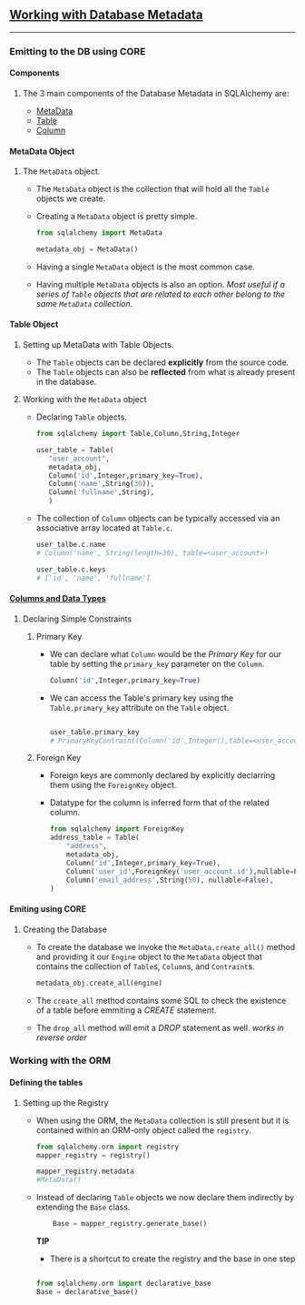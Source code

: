 ## [Working with Database Metadata](https://docs.sqlalchemy.org/en/14/core/metadata.html)

---

### Emitting to the DB using CORE

#### Components

1. The 3 main components of the Database Metadata in SQLAlchemy are:

   - [MetaData](https://docs.sqlalchemy.org/en/14/core/metadata.html#sqlalchemy.schema.MetaData)
   - [Table](https://docs.sqlalchemy.org/en/14/core/metadata.html#sqlalchemy.schema.Table)
   - [Column](https://docs.sqlalchemy.org/en/14/core/metadata.html#sqlalchemy.schema.Column)

#### MetaData Object

1. The `MetaData` object.

   - The `MetaData` object is the collection that will hold all the `Table` objects we create.
   - Creating a `MetaData` object is pretty simple.

     ```python
     from sqlalchemy import MetaData

     metadata_obj = MetaData()

     ```

   - Having a single `MetaData` object is the most common case.
   - Having multiple `MetaData` objects is also an option.
     _Most useful if a series of `Table` objects that are related to each other belong to the same `MetaData` collection._

#### Table Object

1. Setting up MetaData with Table Objects.

   - The `Table` objects can be declared **explicitly** from the source code.
   - The `Table` objects can also be **reflected** from what is already present in the database.

2. Working with the `MetaData` object

   - Declaring `Table` objects.

     ```python
     from sqlalchemy import Table,Column,String,Integer

     user_table = Table(
        "user_account",
        metadata_obj,
        Column('id',Integer,primary_key=True),
        Column('name',String(30)),
        Column('fullname',String),
        )
     ```

   - The collection of `Column` objects can be typically accessed via an associative array located at `Table.c`.

     ```python
     user_talbe.c.name
     # Column('name', String(length=30), table=<user_account>)

     user_table.c.keys
     # ['id', 'name', 'fullname']

     ```

#### [Columns and Data Types](https://docs.sqlalchemy.org/en/14/core/types.html)

1. Declaring Simple Constraints

   1. Primary Key

      - We can declare what `Column` would be the _Primary Key_ for our table by setting the `primary_key` parameter on the `Column`.

        ```python
        Column('id',Integer,primary_key=True)

        ```

      - We can access the Table's primary key using the `Table.primary_key` attribute on the `Table` object.

        ```python

        user_table.primary_key
        # PrimaryKeyContraint(Column('id',Integer(),table=<user_account>,primary_key=True,nullable=False))

        ```

   2. Foreign Key

      - Foreign keys are commonly declared by explicitly declarring them using the `ForeignKey` object.

      - Datatype for the column is inferred form that of the related column.

        ```python
        from sqlalchemy import ForeignKey
        address_table = Table(
            "address",
            metadata_obj,
            Column('id',Integer,primary_key=True),
            Column('user_id',ForeignKey('user_account.id'),nullable=False),
            Column('email_address',String(50), nullable=False),
        )
        ```

#### Emiting using CORE

1. Creating the Database

   - To create the database we invoke the `MetaData.create_all()` method and providing it our `Engine` object to the `MetaData` object that contains the collection of `Table`s, `Column`s, and `Contraint`s.

     ```python
     metadata_obj.create_all(engine)
     ```

   - The `create_all` method contains some SQL to check the existence of a table before emmiting a _CREATE_ statement.
   - The `drop_all` method will emit a _DROP_ statement as well. _works in reverse order_

### Working with the ORM

#### Defining the tables

1. Setting up the Registry

   - When using the ORM, the `MetaData` collection is still present but it is contained within an ORM-only object called the `registry`.

     ```python
     from sqlalchemy.orm import registry
     mapper_registry = registry()

     mapper_registry.metadata
     #MetaData()
     ```

   - Instead of declaring `Table` objects we now declare them indirectly by extending the `Base` class.

     ```python
         Base = mapper_registry.generate_base()
     ```

     **TIP**

     - There is a shortcut to create the registry and the base in one step

     ```python

     from sqlalchemy.orm import declarative_base
     Base = declarative_base()

     ```
